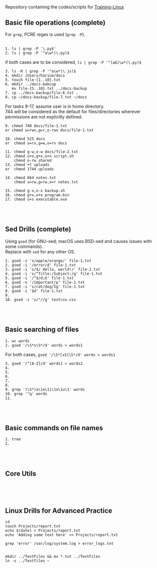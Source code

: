 # 

Repository containing the codes/scripts for [Training-Linux](https://training.demos.aganitha.ai/linux/01-basics/)

## Basic file operations (complete)
For `grep`, PCRE regex is used (`grep -P`). <br><br>
```
1. ls | grep -P '\.py$'
2. ls | grep -P '^a\w*(\.py)$
```
if both cases are to be considered, `ls | grep -P '^[aA]\w*(\.py)$` <br>
```
3. ls -R | grep -P '^a\w*(\.js)$
4. mkdir /Users/harine/docs
5. touch file-{1..10}.txt
6. mkdir ../docs-bakcup
   mv file-{5..10}.txt ../docs-backup
7. cp ../docs-backup/file-6.txt .
8. cp ~/docs-backup/file-7.txt ~/docs
```
For tasks 9-17, assume user is in home directory.<br>744 will be considered as the default for files/directories wherever permissions are not explicitly defined.
```
9. chmod 740 docs/file-1.txt
or chmod u=rwx,g=r,o-rwx docs/file-1.txt

10. chmod 525 docs
or  chmod u=rx,g=w,o=rx docs

11. chmod g-w,o-w docs/file-2.txt
12. chmod u+x,g+x,o+x script.sh
    chmod o-rw shared
13. chmod +t uploads
or  chmod 1744 uploads

14. chmod 664 notes.txt
    chmod u=rw,g=rw,o=r notes.txt

15. chmod g-x,o-x backup.sh
16. chmod g+x,o+x program.bin
17. chmod u+s executable.exe
```
<br><br>
## Sed Drills (complete)
Using `gsed` (for GNU-sed; macOS uses BSD-sed and causes issues with some commands).<br>
Replace with `sed` for any other OS.
```
1. gsed -z 's/apple/orange/' file-1.txt
2. gsed -i '/error/d' file-1.txt
3. gsed -i 's/$/ Hello, world!/' file-1.txt
4. gsed -i 's/^Title:/Subject:/g' file-1.txt
5. gsed -i '/^$/d;G' file-1.txt
6. gsed -n '/important/p' file-1.txt
7. gsed -i 's/cat/dog/Ig' file-1.txt
8. gsed -i '$d' file-1.txt
9.
10. gsed -i 's/"//g' testcsv.csv
```
<br><br>
## Basic searching of files
```
1. wc words
2. gsed '/\S*s\S*/d' words > words1
```
For both cases, `gsed '/\S*[sS]\S*/d' words > words1`
```
3. gsed '/^[A-Z]/d' words1 > words2
4.
5.
6.
7.
8.
9. grep '(\S*)a\1e\1i\1o\1u\1' words
10. grep '^q' words
11.
```
<br><br>
## Basic commands on file names
```
1. tree
2. 
```
<br><br>
## Core Utils
```
```
<br><br>
## Linux Drills for Advanced Practice
```
cd
touch Projects/report.txt
echo $(date) > Projects/report.txt
echo 'Adding some text here' >> Projects/report.txt
```
```
grep 'error' /var/log/system.log > error_logs.txt
```
```
```
```
mkdir ../TextFiles && mv *.txt ../TextFiles
ln -s ../Textfiles ~
```
